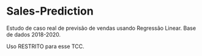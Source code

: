 # Sales-Prediction

Estudo de caso real de previsão de vendas usando Regressão Linear. 
Base de dados 2018-2020.

Uso RESTRITO para esse TCC.

#
